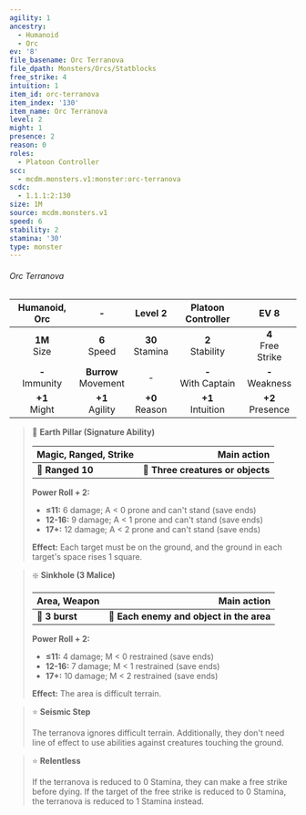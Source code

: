 ```yaml
---
agility: 1
ancestry:
  - Humanoid
  - Orc
ev: '8'
file_basename: Orc Terranova
file_dpath: Monsters/Orcs/Statblocks
free_strike: 4
intuition: 1
item_id: orc-terranova
item_index: '130'
item_name: Orc Terranova
level: 2
might: 1
presence: 2
reason: 0
roles:
  - Platoon Controller
scc:
  - mcdm.monsters.v1:monster:orc-terranova
scdc:
  - 1.1.1:2:130
size: 1M
source: mcdm.monsters.v1
speed: 6
stability: 2
stamina: '30'
type: monster
---
```


###### Orc Terranova

|    Humanoid, Orc    |            -             |       Level 2       |   Platoon Controller    |          EV 8          |
| :-----------------: | :----------------------: | :-----------------: | :---------------------: | :--------------------: |
|  **1M**<br/> Size   |     **6**<br/> Speed     | **30**<br/> Stamina |  **2**<br/> Stability   | **4**<br/> Free Strike |
| **-**<br/> Immunity | **Burrow**<br/> Movement |          -          | **-**<br/> With Captain |  **-**<br/> Weakness   |
|  **+1**<br/> Might  |   **+1**<br/> Agility    | **+0**<br/> Reason  |  **+1**<br/> Intuition  |  **+2**<br/> Presence  |

<!-- -->
> 🏹 **Earth Pillar (Signature Ability)**
>
> | **Magic, Ranged, Strike** |                   **Main action** |
> | ------------------------- | --------------------------------: |
> | **📏 Ranged 10**          | **🎯 Three creatures or objects** |
>
> **Power Roll + 2:**
>
> - **≤11:** 6 damage; A < 0 prone and can't stand (save ends)
> - **12-16:** 9 damage; A < 1 prone and can't stand (save ends)
> - **17+:** 12 damage; A < 2 prone and can't stand (save ends)
>
> **Effect:** Each target must be on the ground, and the ground in each target's space rises 1 square.

<!-- -->
> ❇️ **Sinkhole (3 Malice)**
>
> | **Area, Weapon** |                          **Main action** |
> | ---------------- | ---------------------------------------: |
> | **📏 3 burst**   | **🎯 Each enemy and object in the area** |
>
> **Power Roll + 2:**
>
> - **≤11:** 4 damage; M < 0 restrained (save ends)
> - **12-16:** 7 damage; M < 1 restrained (save ends)
> - **17+:** 10 damage; M < 2 restrained (save ends)
>
> **Effect:** The area is difficult terrain.

<!-- -->
> ⭐️ **Seismic Step**
>
> The terranova ignores difficult terrain. Additionally, they don't need line of effect to use abilities against creatures touching the ground.

<!-- -->
> ⭐️ **Relentless**
>
> If the terranova is reduced to 0 Stamina, they can make a free strike before dying. If the target of the free strike is reduced to 0 Stamina, the terranova is reduced to 1 Stamina instead.
